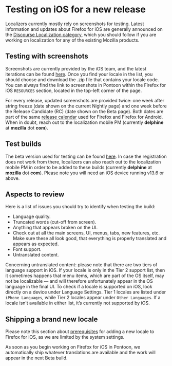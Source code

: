 # Testing on iOS for a new release

Localizers currently mostly rely on screenshots for testing. Latest information and updates about Firefox for iOS are generally announced on the [Discourse Localization category](https://discourse.mozilla.org/c/l10n/), which you should follow if you are working on localization for any of the existing Mozilla products.

## Testing with screenshots

Screenshots are currently provided by the iOS team, and the latest iterations can be found [here](https://firefox-ci-tc.services.mozilla.com/tasks/index/mobile.v2.firefox-ios.l10n-screenshots.latest). Once you find your locale in the list, you should choose and download the .zip file that contains your locale code. You can always find the link to screenshots in Pontoon within the Firefox for iOS `RESOURCES` section, located in the top-left corner of the page.

For every release, updated screenshots are provided twice: one week after string freeze (date shown on the current Nightly page) and one week before the Release Candidate (RC) (date shown on the Beta page). Both dates are part of the same [release calendar](https://whattrainisitnow.com/) used for Firefox and Firefox for Android. When in doubt, reach out to the localization mobile PM (currently **delphine** at **mozilla** dot **com**).

## Test builds

The beta version used for testing can be found [here](https://www.firefox.com/en-US/channel/ios/testflight). In case the registration does not work from there, localizers can also reach out to the localization mobile PM in order to be added to these builds (currently **delphine** at **mozilla** dot **com**).
Please note you will need an iOS device running v13.6 or above.

## Aspects to review

Here is a list of issues you should try to identify when testing the build:
* Language quality.
* Truncated words (cut-off from screen).
* Anything that appears broken on the UI.
* Check out at all the main screens, UI, menus, tabs, new features, etc. Make sure these all look good, that everything is properly translated and appears as expected.
* Font support.
* Untranslated content.

Concerning untranslated content: please note that there are two tiers of language support in iOS. If your locale is only in the Tier 2 support list, then it sometimes happens that menu items, which are part of the OS itself, may not be localizable — and will therefore unfortunately appear in the OS language in the final UI. To check if a locale is supported on iOS, look directly on a device under Language Settings. Tier 1 locales are listed under `iPhone Languages`, while Tier 2 locales appear under `Other Languages`. If a locale isn’t available in either list, it’s currently not supported by iOS.

## Shipping a brand new locale

Please note this section about [prerequisites](https://mozilla-l10n.github.io/documentation/products/iOS_products/updating_locales.html#prerequisites-to-adding-a-locale) for adding a new locale to Firefox for iOS, as we are limited by the system settings.

As soon as you begin working on Firefox for iOS in Pontoon, we automatically ship whatever translations are available and the work will appear in the next Beta build.
